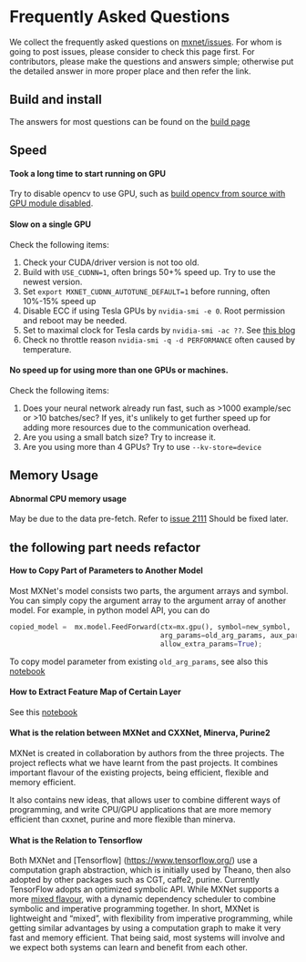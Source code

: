 # Frequently Asked Questions

We collect the frequently asked questions on [mxnet/issues](https://github.com/dmlc/mxnet/issues). For whom is going to post issues, please consider to check this page first. For contributors, please make the questions and answers simple; otherwise put the detailed answer in more proper place and then refer the link.

## Build and install

The answers for most questions can be found on the [build page](build.md)

## Speed

#### Took a long time to start running on GPU

Try to disable opencv to use GPU, such as [build opencv from source with GPU module disabled](build.md#build-opencv-from-source). 

#### Slow on a single GPU

Check the following items:

1. Check your CUDA/driver version is not too old. 
2. Build with `USE_CUDNN=1`, often brings 50+% speed up. Try to use the newest version. 
3. Set `export MXNET_CUDNN_AUTOTUNE_DEFAULT=1` before running, often 10%-15% speed up
4. Disable ECC if using Tesla GPUs by `nvidia-smi -e 0`. Root permission and reboot may be needed.
5. Set to maximal clock for Tesla cards by `nvidia-smi -ac ??`. See [this blog](https://devblogs.nvidia.com/parallelforall/increase-performance-gpu-boost-k80-autoboost/)
6. Check no throttle reason `nvidia-smi -q -d PERFORMANCE` often caused by temperature. 

#### No speed up for using more than one GPUs or machines. 

Check the following items:
1. Does your neural network already run fast, such as >1000 example/sec or >10 batches/sec? If yes, it's unlikely to get further speed up for adding more resources due to the communication overhead. 
2. Are you using a small batch size? Try to increase it.
3. Are you using more than 4 GPUs? Try to use `--kv-store=device`

## Memory Usage

#### Abnormal CPU memory usage

May be due to the data pre-fetch. Refer to [issue 2111](https://github.com/dmlc/mxnet/issues/2111) Should be fixed later.

## the following part needs refactor

#### How to Copy Part of Parameters to Another Model
Most MXNet's model consists two parts, the argument arrays and symbol. You can simply copy the argument array to the argument array of another model. For example, in python model API, you can do
```python
copied_model =  mx.model.FeedForward(ctx=mx.gpu(), symbol=new_symbol,
                                     arg_params=old_arg_params, aux_params=old_aux_params,
                                     allow_extra_params=True);
```
To copy model parameter from existing ```old_arg_params```, see also this [notebook](https://github.com/dmlc/mxnet/blob/master/example/notebooks/predict-with-pretrained-model.ipynb)

#### How to Extract Feature Map of Certain Layer
See this [notebook](https://github.com/dmlc/mxnet/blob/master/example/notebooks/predict-with-pretrained-model.ipynb)


#### What is the relation between MXNet and CXXNet, Minerva, Purine2
MXNet is created in collaboration by authors from the three projects.
The project reflects what we have learnt from the past projects.
It combines important flavour of the existing projects, being
efficient, flexible and memory efficient.

It also contains new ideas, that allows user to combine different
ways of programming, and write CPU/GPU applications that are more
memory efficient than cxxnet, purine and more flexible than minerva.


#### What is the Relation to Tensorflow
Both MXNet and [Tensorflow] (https://www.tensorflow.org/) use a computation graph abstraction, which is initially used by Theano, then also adopted by other packages such as CGT, caffe2, purine. Currently TensorFlow adopts an optimized symbolic API. While MXNet supports a more [mixed flavour](https://mxnet.readthedocs.org/en/latest/program_model.html), with a dynamic dependency scheduler to combine symbolic and imperative programming together. 
In short, MXNet is lightweight and “mixed”, with flexibility from imperative programming, while getting similar advantages by using a computation graph to make it very fast and memory efficient. That being said, most systems will involve and we expect both systems can learn and benefit from each other.
